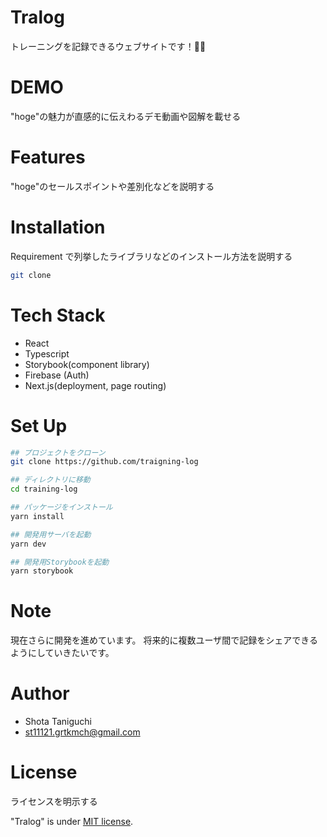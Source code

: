 # Tralog

トレーニングを記録できるウェブサイトです！💪🏼

# DEMO

"hoge"の魅力が直感的に伝えわるデモ動画や図解を載せる

# Features

"hoge"のセールスポイントや差別化などを説明する

# Installation

Requirement で列挙したライブラリなどのインストール方法を説明する

```bash
git clone
```

# Tech Stack

-   React
-   Typescript
-   Storybook(component library)
-   Firebase (Auth)
-   Next.js(deployment, page routing)

# Set Up

```bash
## プロジェクトをクローン
git clone https://github.com/traigning-log

## ディレクトリに移動
cd training-log

## パッケージをインストール
yarn install

## 開発用サーバを起動
yarn dev

## 開発用Storybookを起動
yarn storybook
```

# Note

現在さらに開発を進めています。
将来的に複数ユーザ間で記録をシェアできるようにしていきたいです。

# Author

-   Shota Taniguchi
-   st11121.grtkmch@gmail.com

# License

ライセンスを明示する

"Tralog" is under [MIT license](https://en.wikipedia.org/wiki/MIT_License).

